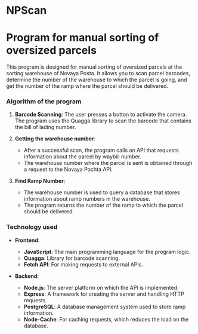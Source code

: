 # NPScan
# Program for manual sorting of oversized parcels

This program is designed for manual sorting of oversized parcels at the sorting warehouse of Novaya Posta. It allows you to scan parcel barcodes, determine the number of the warehouse to which the parcel is going, and get the number of the ramp where the parcel should be delivered.

### Algorithm of the program

1. **Barcode Scanning**: The user presses a button to activate the camera. The program uses the Quagga library to scan the barcode that contains the bill of lading number.
   
2. **Getting the warehouse number**: 
   - After a successful scan, the program calls an API that requests information about the parcel by waybill number.
   - The warehouse number where the parcel is sent is obtained through a request to the Novaya Pochta API.

3. **Find Ramp Number**: 
   - The warehouse number is used to query a database that stores information about ramp numbers in the warehouse.
   - The program returns the number of the ramp to which the parcel should be delivered.

### Technology used

- **Frontend**:
  - **JavaScript**: The main programming language for the program logic.
  - **Quagga**: Library for barcode scanning.
  - **Fetch API**: For making requests to external APIs.

- **Backend**:
  - **Node.js**: The server platform on which the API is implemented.
  - **Express**: A framework for creating the server and handling HTTP requests.
  - **PostgreSQL**: A database management system used to store ramp information.
  - **Node-Cache**: For caching requests, which reduces the load on the database.
